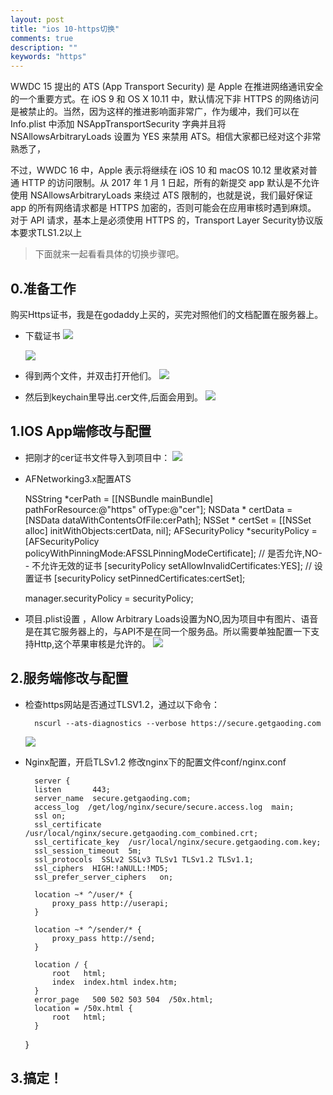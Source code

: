 ```yaml
---
layout: post
title: "ios 10-https切换"
comments: true
description: ""
keywords: "https"
---
```


WWDC 15 提出的 ATS (App Transport Security) 是 Apple 在推进网络通讯安全的一个重要方式。在 iOS 9 和 OS X 10.11 中，默认情况下非 HTTPS 的网络访问是被禁止的。当然，因为这样的推进影响面非常广，作为缓冲，我们可以在 Info.plist 中添加 NSAppTransportSecurity 字典并且将 NSAllowsArbitraryLoads 设置为 YES 来禁用 ATS。相信大家都已经对这个非常熟悉了，

不过，WWDC 16 中，Apple 表示将继续在 iOS 10 和 macOS 10.12 里收紧对普通 HTTP 的访问限制。从 2017 年 1 月 1 日起，所有的新提交 app 默认是不允许使用 NSAllowsArbitraryLoads 来绕过 ATS 限制的，也就是说，我们最好保证 app 的所有网络请求都是 HTTPS 加密的，否则可能会在应用审核时遇到麻烦。
对于 API 请求，基本上是必须使用 HTTPS 的，Transport Layer Security协议版本要求TLS1.2以上

> 下面就来一起看看具体的切换步骤吧。

## 0.准备工作
购买Https证书，我是在godaddy上买的，买完对照他们的文档配置在服务器上。

* 下载证书
  ![](http://ww2.sinaimg.cn/mw690/6314d064gw1f7rtr52omxj20qc0yitaw.jpg)

  ![](http://ww4.sinaimg.cn/large/6314d064gw1f7rtru075rj20xg0kkadg.jpg)
* 得到两个文件，并双击打开他们。
  ![](http://ww1.sinaimg.cn/mw690/6314d064gw1f7rts1i1s3j20bu02saad.jpg)

* 然后到keychain里导出.cer文件,后面会用到。
  ![](http://ww2.sinaimg.cn/mw690/6314d064gw1f7rtsj1564j20l60a0acn.jpg)


## 1.IOS App端修改与配置
 * 把刚才的cer证书文件导入到项目中：
   ![](http://ww4.sinaimg.cn/mw690/6314d064gw1f7ru2gi35tj20mg0a23zu.jpg)

 * AFNetworking3.x配置ATS

 	NSString *cerPath = [[NSBundle mainBundle] pathForResource:@"https" 	ofType:@"cer"];
    NSData * certData =[NSData dataWithContentsOfFile:cerPath];
    NSSet * certSet = [[NSSet alloc] initWithObjects:certData, nil];
    AFSecurityPolicy *securityPolicy = [AFSecurityPolicy 	policyWithPinningMode:AFSSLPinningModeCertificate];
    // 是否允许,NO-- 不允许无效的证书
    [securityPolicy setAllowInvalidCertificates:YES];
    // 设置证书
    [securityPolicy setPinnedCertificates:certSet];

    manager.securityPolicy  = securityPolicy;

 * 项目.plist设置 ，Allow Arbitrary Loads设置为NO,因为项目中有图片、语音是在其它服务器上的，与API不是在同一个服务品。所以需要单独配置一下支持Http,这个苹果审核是允许的。
 ![](http://ww2.sinaimg.cn/mw690/6314d064gw1f7ru6das2pj20ym05qtb8.jpg)





## 2.服务端修改与配置
* 检查https网站是否通过TLSV1.2，通过以下命令：

		nscurl --ats-diagnostics --verbose https://secure.getgaoding.com

	![](http://ww4.sinaimg.cn/mw690/6314d064gw1f7rtstsqrvj2138136n7z.jpg)

* Nginx配置，开启TLSv1.2
修改nginx下的配置文件conf/nginx.conf

		server {
        listen       443;
        server_name  secure.getgaoding.com;
        access_log  /get/log/nginx/secure/secure.access.log  main;
        ssl on;
        ssl_certificate      /usr/local/nginx/secure.getgaoding.com_combined.crt;
        ssl_certificate_key  /usr/local/nginx/secure.getgaoding.com.key;
        ssl_session_timeout  5m;
        ssl_protocols  SSLv2 SSLv3 TLSv1 TLSv1.2 TLSv1.1;
        ssl_ciphers  HIGH:!aNULL:!MD5;
        ssl_prefer_server_ciphers   on;

        location ~* ^/user/* {
            proxy_pass http://userapi;
        }

        location ~* ^/sender/* {
            proxy_pass http://send;
        }

        location / {
            root   html;
            index  index.html index.htm;
        }
        error_page   500 502 503 504  /50x.html;
        location = /50x.html {
            root   html;
        }
    }

## 3.搞定！
